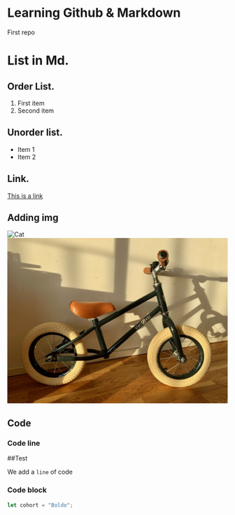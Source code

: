 # Learning Github & Markdown
First repo 

# List in Md.

## Order List.

1. First item
2. Second item

## Unorder list.

- Item 1
- Item 2

## Link.
[This is a link](https://www.markdownguide.org/cheat-sheet/)

## Adding img

![Cat](https://images.pexels.com/photos/104827/cat-pet-animal-domestic-104827.jpeg)
![bike](./A1D508E0-CDFE-44B3-B42F-47A34F88C03B.jpeg)

## Code
### Code line

##Test

We add a `line` of code

### Code block
```js
let cohort = "Boldo";
```





